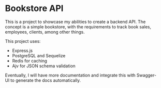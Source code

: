 # Bookstore API

This is a project to showcase my abilities to create a backend API. The concept is a
simple bookstore, with the requirements to track book sales, employees, clients, among
other things.

This project uses:

- Express.js
- PostgreSQL and Sequelize
- Redis for caching
- Ajv for JSON schema validation

Eventually, I will have more documentation and integrate this with Swagger-UI to generate
the docs automatically.
